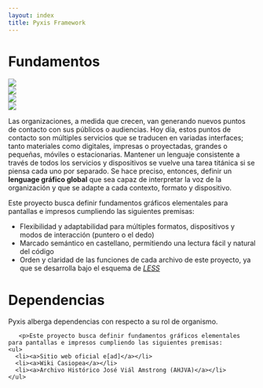 ```yaml
---
layout: index
title: Pyxis Framework
---
```

<div class='contenido'>
  <h1 class='rojo fino centrado grande'>Fundamentos</h1>
  <div class='fila'>
  <div class='col-lg-5 col-lg-offset-2 col-md-5 col-md-offset-2 col-sm-9 col-sm-offset-4 oculto-xs'>
  <img class='imagen-ancha izquierda' src='http://johnpolacek.github.io/scrolldeck.js/decks/responsive/img/responsive_web_design.png'>
  </div>
  <div class='col-lg-6 col-md-6 col-sm-6 oculto-xs'>
  <img class='imagen-ancha izquierda' src='http://ericlathrop.com/2013/05/introduction-to-blogging-with-jekyll/jekyll%20logo.png'>
  </div>
  <div class='col-lg-4 col-md-4 col-md-offset-0 col-sm-8 col-sm-offset-3 oculto-xs'>
  <img class='imagen-ancha izquierda' src='http://tactile.co.za/blog/wp-content/uploads/2010/02/less_logo.png'>
  </div>
  <div class='col-lg-5 col-md-5 col-sm-8 oculto-xs'>
  <img class='imagen-ancha derecha' src='http://bower.io/img/bower-logo.png'>
  </div>
  </div>

  <div class='fila'>
  <p>Las organizaciones, a medida que crecen, van generando nuevos puntos de contacto con sus públicos o audiencias. Hoy día, estos puntos de contacto son múltiples servicios que se traducen en variadas interfaces; tanto materiales como digitales, impresas o proyectadas, grandes o pequeñas, móviles o estacionarias. Mantener un lenguaje consistente a través de todos los servicios y dispositivos se vuelve una tarea titánica si se piensa cada uno por separado. Se hace preciso, entonces, definir un <strong>lenguage gráfico global</strong> que sea capaz de interpretar la voz de la organización y que se adapte a cada contexto, formato y dispositivo.</p>

  <p>Este proyecto busca definir fundamentos gráficos elementales para pantallas e impresos cumpliendo las siguientes premisas:
    <ul>
      <li>Flexibilidad y adaptabilidad para múltiples formatos, dispositivos y modos de interacción (puntero o el dedo)</li>
      <li>Marcado semántico en castellano, permitiendo una lectura fácil y natural del código</li>
      <li>Orden y claridad de las funciones de cada archivo de este proyecto, ya que se desarrolla bajo el esquema de <a href="http://lesscss.org/"><i>LESS</i></a></li>
    </ul>
  </p>
  </div>

  <h1 class='rojo fino centrado grande'>Dependencias</h1>

  <div class='fila'>
  <p>Pyxis alberga dependencias con respecto a su rol de organismo.</p>

       <p>Este proyecto busca definir fundamentos gráficos elementales para pantallas e impresos cumpliendo las siguientes premisas:
    <ul>
      <li><a>Sitio web oficial e[ad]</a></li>
      <li><a>Wiki Casiopea</a></li>
      <li><a>Archivo Histórico José Viál Amstrong (AHJVA)</a></li>
    </ul>
  </p>
  </div>

</div>